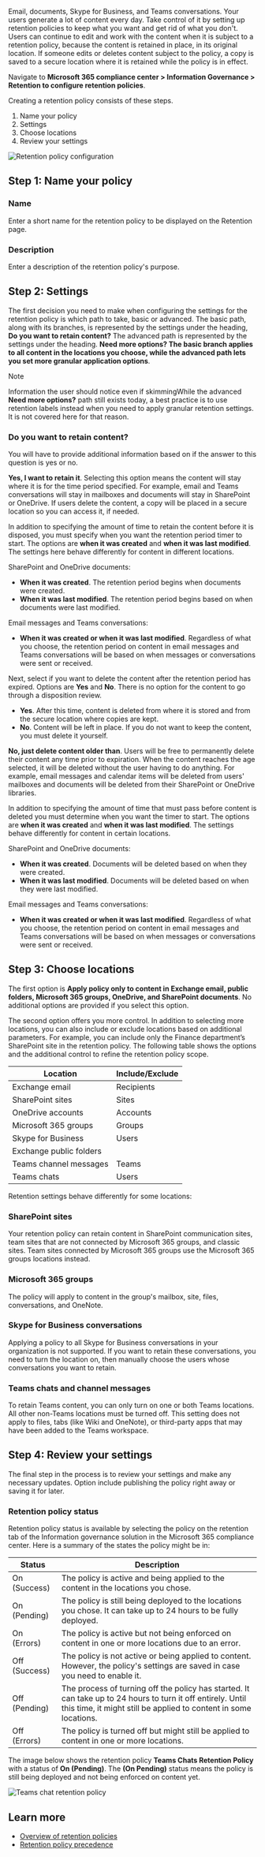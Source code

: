 Email, documents, Skype for Business, and Teams conversations. Your users generate a lot of content every day. Take control of it by setting up retention policies to keep what you want and get rid of what you don't. Users can continue to edit and work with the content when it is subject to a retention policy, because the content is retained in place, in its original location. If someone edits or deletes content subject to the policy, a copy is saved to a secure location where it is retained while the policy is in effect.

Navigate to **Microsoft 365 compliance center > Information Governance > Retention to configure retention policies**.

Creating a retention policy consists of these steps.
1. Name your policy
1. Settings
1. Choose locations
1. Review your settings
 
![Retention policy configuration](../media/retention-policy-configuration.png)

## Step 1: Name your policy
### Name
Enter a short name for the retention policy to be displayed on the Retention page.

### Description
Enter a description of the retention policy's purpose.

## Step 2: Settings
The first decision you need to make when configuring the settings for the retention policy is which path to take, basic or advanced. The basic path, along with its branches, is represented by the settings under the heading, **Do you want to retain content?** The advanced path is represented by the settings under the heading. **Need more options? The basic branch applies to all content in the locations you choose, while the advanced path lets you set more granular application options**.

> [!NOTE]
> Information the user should notice even if skimmingWhile the advanced **Need more options?** path still exists today, a best practice is to use retention labels instead when you need to apply granular retention settings. It is not covered here for that reason.

### Do you want to retain content?

You will have to provide additional information based on if the answer to this question is yes or no. 

**Yes, I want to retain it**. Selecting this option means the content will stay where it is for the time period specified. For example, email and Teams conversations will stay in mailboxes and documents will stay in SharePoint or OneDrive. If users delete the content, a copy will be placed in a secure location so you can access it, if needed.   

In addition to specifying the amount of time to retain the content before it is disposed, you must specify when you want the retention period timer to start. The options are **when it was created** and **when it was last modified**. The settings here behave differently for content in different locations.

SharePoint and OneDrive documents:

   - **When it was created**. The retention period begins when documents were created.
   - **When it was last modified**. The retention period begins based on when documents were last modified.

   Email messages and Teams conversations:
   - **When it was created or when it was last modified**. Regardless of what you choose, the retention period on content in email messages and Teams conversations will be based on when messages or conversations were sent or received.

   Next, select if you want to delete the content after the retention period has expired. Options are **Yes** and **No**. There is no option for the content to go through a disposition review. 
   - **Yes**. After this time, content is deleted from where it is stored and from the secure location where copies are kept.
   - **No**. Content will be left in place. If you do not want to keep the content, you must delete it yourself.

**No, just delete content older than**. Users will be free to permanently delete their content any time prior to expiration. When the content reaches the age selected, it will be deleted without the user having to do anything. For example, email messages and calendar items will be deleted from users' mailboxes and documents will be deleted from their SharePoint or OneDrive libraries. 

In addition to specifying the amount of time that must pass before content is deleted you must determine when you want the timer to start. The options are **when it was created** and **when it was last modified**. The settings behave differently for content in certain locations.

SharePoint and OneDrive documents:
- **When it was created**. Documents will be deleted based on when they were created.
- **When it was last modified**. Documents will be deleted based on when they were last modified.

Email messages and Teams conversations:
- **When it was created or when it was last modified**. Regardless of what you choose, the retention period on content in email messages and Teams conversations will be based on when messages or conversations were sent or received.

## Step 3: Choose locations
The first option is **Apply policy only to content in Exchange email, public folders, Microsoft 365 groups, OneDrive, and SharePoint documents**. No additional options are provided if you select this option. 

The second option offers you more control. In addition to selecting more locations, you can also include or exclude locations based on additional parameters. For example, you can include only the Finance department’s SharePoint site in the retention policy. The following table shows the options and the additional control to refine the retention policy scope. 

| Location  | Include/Exclude  |
|---|---|
| Exchange email  | Recipients  |
|  SharePoint sites  |  	Sites |
|  OneDrive accounts|  Accounts |
|  Microsoft 365 groups | Groups  |
|  Skype for Business| Users  |
| Exchange public folders	  |   |
|  Teams channel messages | Teams  |
|  Teams chats | Users  |
	
Retention settings behave differently for some locations:

### SharePoint sites
Your retention policy can retain content in SharePoint communication sites, team sites that are not connected by Microsoft 365 groups, and classic sites. Team sites connected by Microsoft 365 groups use the Microsoft 365 groups locations instead.

### Microsoft 365 groups
The policy will apply to content in the group's mailbox, site, files, conversations, and OneNote. 

### Skype for Business conversations
Applying a policy to all Skype for Business conversations in your organization is not supported. If you want to retain these conversations, you need to turn the location on, then manually choose the users whose conversations you want to retain.

### Teams chats and channel messages
To retain Teams content, you can only turn on one or both Teams locations. All other non-Teams locations must be turned off. This setting does not apply to files, tabs (like Wiki and OneNote), or third-party apps that may have been added to the Teams workspace.

## Step 4: Review your settings
The final step in the process is to review your settings and make any necessary updates. Option include publishing the policy right away or saving it for later.

### Retention policy status
Retention policy status is available by selecting the policy on the retention tab of the Information governance solution in the Microsoft 365 compliance center. Here is a summary of the states the policy might be in:

| Status  |  Description |
|---|---|
|  On (Success) | The policy is active and being applied to the content in the locations you chose.  |
|  On (Pending) | The policy is still being deployed to the locations you chose. It can take up to 24 hours to be fully deployed.  |
|  On (Errors) | The policy is active but not being enforced on content in one or more locations due to an error.   |
| Off (Success)  | The policy is not active or being applied to content. However, the policy's settings are saved in case you need to enable it.  |
| Off (Pending)  | 	The process of turning off the policy has started. It can take up to 24 hours to turn it off entirely. Until this time, it might still be applied to content in some locations.  |
|  Off (Errors) | The policy is turned off but might still be applied to content in one or more locations.   |
	
The image below shows the retention policy **Teams Chats Retention Policy** with a status of **On (Pending)**. The **(On Pending)** status means the policy is still being deployed and not being enforced on content yet.
 
 ![Teams chat retention policy](../media/teams-chat-retention-policy.png)

## Learn more
- [Overview of retention policies](https://docs.microsoft.com/microsoft-365/compliance/retention-policies?azure-portal=true)
- [Retention policy precedence](https://docs.microsoft.com/microsoft-365/compliance/labels?view=o365-worldwide#the-principles-of-retention-or-what-takes-precedence?azure-portal=true)
